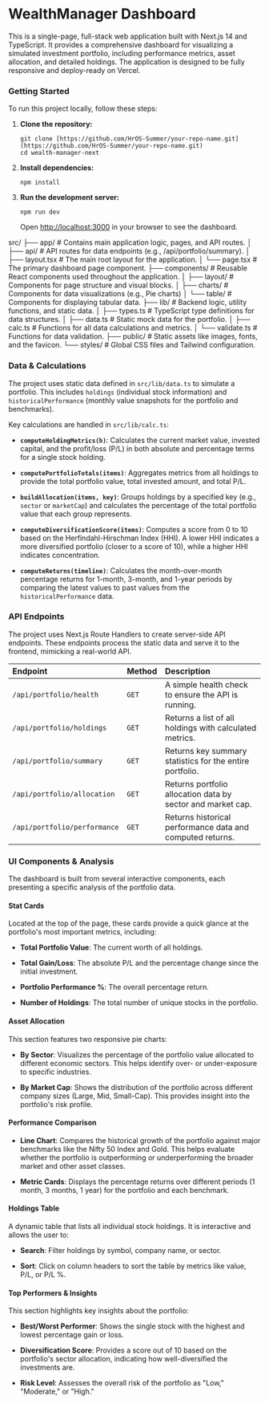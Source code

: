# WealthManager Dashboard

This is a single-page, full-stack web application built with Next.js 14 and TypeScript. It provides a comprehensive dashboard for visualizing a simulated investment portfolio, including performance metrics, asset allocation, and detailed holdings. The application is designed to be fully responsive and deploy-ready on Vercel.

### Getting Started

To run this project locally, follow these steps:

1.  **Clone the repository:**

    ```
    git clone [https://github.com/HrOS-Summer/your-repo-name.git](https://github.com/HrOS-Summer/your-repo-name.git)
    cd wealth-manager-next

    ```

2.  **Install dependencies:**

    ```
    npm install

    ```

3.  **Run the development server:**

    ```
    npm run dev

    ```

    Open [http://localhost:3000](https://www.google.com/search?q=http://localhost:3000) in your browser to see the dashboard.

src/
├── app/                  # Contains main application logic, pages, and API routes.
│   ├── api/              # API routes for data endpoints (e.g., /api/portfolio/summary).
│   ├── layout.tsx        # The main root layout for the application.
│   └── page.tsx          # The primary dashboard page component.
├── components/           # Reusable React components used throughout the application.
│   ├── layout/           # Components for page structure and visual blocks.
│   ├── charts/           # Components for data visualizations (e.g., Pie charts)
│   └── table/            # Components for displaying tabular data.
├── lib/                  # Backend logic, utility functions, and static data.
│   ├── types.ts          # TypeScript type definitions for data structures.
│   ├── data.ts           # Static mock data for the portfolio.
│   ├── calc.ts           # Functions for all data calculations and metrics.
│   └── validate.ts       # Functions for data validation.
├── public/               # Static assets like images, fonts, and the favicon.
└── styles/               # Global CSS files and Tailwind configuration.



### Data & Calculations

The project uses static data defined in `src/lib/data.ts` to simulate a portfolio. This includes `holdings` (individual stock information) and `historicalPerformance` (monthly value snapshots for the portfolio and benchmarks).

Key calculations are handled in `src/lib/calc.ts`:

* **`computeHoldingMetrics(h)`**: Calculates the current market value, invested capital, and the profit/loss (P/L) in both absolute and percentage terms for a single stock holding.

* **`computePortfolioTotals(items)`**: Aggregates metrics from all holdings to provide the total portfolio value, total invested amount, and total P/L.

* **`buildAllocation(items, key)`**: Groups holdings by a specified key (e.g., `sector` or `marketCap`) and calculates the percentage of the total portfolio value that each group represents.

* **`computeDiversificationScore(items)`**: Computes a score from 0 to 10 based on the Herfindahl-Hirschman Index (HHI). A lower HHI indicates a more diversified portfolio (closer to a score of 10), while a higher HHI indicates concentration.

* **`computeReturns(timeline)`**: Calculates the month-over-month percentage returns for 1-month, 3-month, and 1-year periods by comparing the latest values to past values from the `historicalPerformance` data.

### API Endpoints

The project uses Next.js Route Handlers to create server-side API endpoints. These endpoints process the static data and serve it to the frontend, mimicking a real-world API.

| Endpoint | Method | Description |
| :--- | :--- | :--- |
| `/api/portfolio/health` | `GET` | A simple health check to ensure the API is running. |
| `/api/portfolio/holdings` | `GET` | Returns a list of all holdings with calculated metrics. |
| `/api/portfolio/summary` | `GET` | Returns key summary statistics for the entire portfolio. |
| `/api/portfolio/allocation` | `GET` | Returns portfolio allocation data by sector and market cap. |
| `/api/portfolio/performance` | `GET` | Returns historical performance data and computed returns. |

### UI Components & Analysis

The dashboard is built from several interactive components, each presenting a specific analysis of the portfolio data.

#### **Stat Cards**

Located at the top of the page, these cards provide a quick glance at the portfolio's most important metrics, including:

* **Total Portfolio Value**: The current worth of all holdings.

* **Total Gain/Loss**: The absolute P/L and the percentage change since the initial investment.

* **Portfolio Performance %**: The overall percentage return.

* **Number of Holdings**: The total number of unique stocks in the portfolio.

#### **Asset Allocation**

This section features two responsive pie charts:

* **By Sector**: Visualizes the percentage of the portfolio value allocated to different economic sectors. This helps identify over- or under-exposure to specific industries.

* **By Market Cap**: Shows the distribution of the portfolio across different company sizes (Large, Mid, Small-Cap). This provides insight into the portfolio's risk profile.

#### **Performance Comparison**

* **Line Chart**: Compares the historical growth of the portfolio against major benchmarks like the Nifty 50 Index and Gold. This helps evaluate whether the portfolio is outperforming or underperforming the broader market and other asset classes.

* **Metric Cards**: Displays the percentage returns over different periods (1 month, 3 months, 1 year) for the portfolio and each benchmark.

#### **Holdings Table**

A dynamic table that lists all individual stock holdings. It is interactive and allows the user to:

* **Search**: Filter holdings by symbol, company name, or sector.

* **Sort**: Click on column headers to sort the table by metrics like value, P/L, or P/L %.

#### **Top Performers & Insights**

This section highlights key insights about the portfolio:

* **Best/Worst Performer**: Shows the single stock with the highest and lowest percentage gain or loss.

* **Diversification Score**: Provides a score out of 10 based on the portfolio's sector allocation, indicating how well-diversified the investments are.

* **Risk Level**: Assesses the overall risk of the portfolio as "Low," "Moderate," or "High."